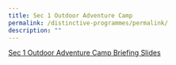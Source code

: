 ```yaml
---
title: Sec 1 Outdoor Adventure Camp
permalink: /distinctive-programmes/permalink/
description: ""
---
```

[Sec 1 Outdoor Adventure Camp Briefing Slides](/files/LETTER%20TO%20PARENTS/2023/briefing%20slides%20for%20parents%20&%20students%20updated_7%20july%202023_pdf.pdf)